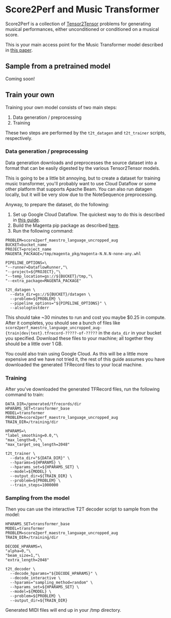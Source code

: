 # Score2Perf and Music Transformer

Score2Perf is a collection of [Tensor2Tensor](https://github.com/tensorflow/tensor2tensor) problems for
generating musical performances, either unconditioned or conditioned on a
musical score.

This is your main access point for the Music Transformer model described in
[this paper](https://arxiv.org/abs/1809.04281).

## Sample from a pretrained model

Coming soon!


## Train your own

Training your own model consists of two main steps:

1. Data generation / preprocessing
1. Training

These two steps are performed by the `t2t_datagen` and `t2t_trainer` scripts,
respectively.

### Data generation / preprocessing

Data generation downloads and preprocesses the source dataset into a format
that can be easily digested by the various Tensor2Tensor models.

This is going to be a little bit annoying, but to create a dataset for training
music transformer, you'll probably want to use Cloud Dataflow or some other
platform that supports Apache Beam. You can also run datagen locally, but it
will be very slow due to the NoteSequence preprocessing.

Anyway, to prepare the dataset, do the following:

1. Set up Google Cloud Dataflow. The quickest way to do this is described in [this guide](https://cloud.google.com/dataflow/docs/quickstarts/quickstart-python).
1. Build the Magenta pip package as described [here](/magenta/tools/pip).
1. Run the following command:

```
PROBLEM=score2perf_maestro_language_uncropped_aug
BUCKET=bucket_name
PROJECT=project_name
MAGENTA_PACKAGE=/tmp/magenta_pkg/magenta-N.N.N-none-any.whl

PIPELINE_OPTIONS=\
"--runner=DataflowRunner,"\
"--project=${PROJECT},"\
"--temp_location=gs://${BUCKET}/tmp,"\
"--extra_package=MAGENTA_PACKAGE"

t2t_datagen \
  --data_dir=gs://${BUCKET}/datagen \
  --problem=${PROBLEM} \
  --pipeline_options="${PIPELINE_OPTIONS}" \
  --alsologtostderr
```

This should take ~30 minutes to run and cost you maybe $0.25 in compute. After
it completes, you should see a bunch of files like `score2perf_maestro_language_uncropped_aug-{train|dev|test}.tfrecord-?????-of-?????` in the `data_dir` in your bucket you specified. Download these files to
your machine; all together they should be a little over 1 GB.

You could also train using Google Cloud. As this will be a little more expensive
and we have not tried it, the rest of this guide assumes you have downloaded the
generated TFRecord files to your local machine.


### Training

After you've downloaded the generated TFRecord files, run the following command
to train:

```
DATA_DIR=/generated/tfrecords/dir
HPARAMS_SET=transformer_base
MODEL=transformer
PROBLEM=score2perf_maestro_language_uncropped_aug
TRAIN_DIR=/training/dir

HPARAMS=\
"label_smoothing=0.0,"\
"max_length=0,"\
"max_target_seq_length=2048"

t2t_trainer \
  --data_dir="${DATA_DIR}" \
  --hparams=${HPARAMS} \
  --hparams_set=${HPARAMS_SET} \
  --model=${MODEL} \
  --output_dir=${TRAIN_DIR} \
  --problem=${PROBLEM} \
  --train_steps=1000000
```


### Sampling from the model

Then you can use the interactive T2T decoder script to sample from the model:

```
HPARAMS_SET=transformer_base
MODEL=transformer
PROBLEM=score2perf_maestro_language_uncropped_aug
TRAIN_DIR=/training/dir

DECODE_HPARAMS=\
"alpha=0,"\
"beam_size=1,"\
"extra_length=2048"

t2t_decoder \
  --decode_hparams="${DECODE_HPARAMS}" \
  --decode_interactive \
  --hparams="sampling_method=random" \
  --hparams_set=${HPARAMS_SET} \
  --model=${MODEL} \
  --problem=${PROBLEM} \
  --output_dir=${TRAIN_DIR}
```

Generated MIDI files will end up in your /tmp directory.
